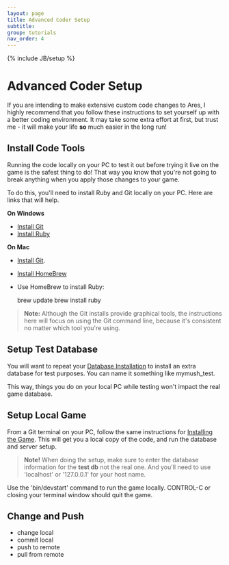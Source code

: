 ```yaml
---
layout: page
title: Advanced Coder Setup
subtitle: 
group: tutorials
nav_order: 4
---
```

{% include JB/setup %}

# Advanced Coder Setup

If you are intending to make extensive custom code changes to Ares, I highly recommend that you follow these instructions to set yourself up with a better coding environment.  It may take some extra effort at first, but trust me - it will make your life **so** much easier in the long run!




## Install Code Tools

Running the code locally on your PC to test it out before trying it live on the game is the safest thing to do!  That way you know that you're not going to break anything when you apply those changes to your game.

To do this, you'll need to install Ruby and Git locally on your PC.  Here are links that will help.

**On Windows**

* [Install Git](https://windows.github.com/)
* [Install Ruby](http://rubyinstaller.org/)

**On Mac**

* [Install Git](https://mac.github.com/).
* [Install HomeBrew](http://brew.sh/)
* Use HomeBrew to install Ruby:
<b></b>

    brew update
    brew install ruby

> **Note:** Although the Git installs provide graphical tools, the instructions here will focus on using the Git command line, because it's consistent no matter which tool you're using.

## Setup Test Database

You will want to repeat your [Database Installation]({{site.siteroot}}tutorials/db-install.html) to install an extra database for test purposes.  You can name it something like mymush_test.

This way, things you do on your local PC while testing won't impact the real game database.

## Setup Local Game

From a Git terminal on your PC, follow the same instructions for [Installing the Game]({{site.siteroot}}tutorials/install-code.html).  This will get you a local copy of the code, and run the database and server setup.

> **Note!**  When doing the setup, make sure to enter the database information for the **test db** not the real one.  And you'll need to use 'localhost' or '127.0.0.1' for your host name.

Use the 'bin/devstart' command to run the game locally. CONTROL-C or closing your terminal window should quit the game.

## Change and Push

* change local
* commit local
* push to remote
* pull from remote
